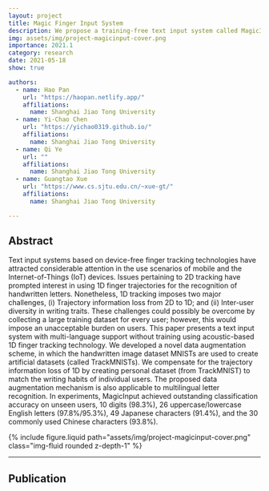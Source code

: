 ```yaml
---
layout: project
title: Magic Finger Input System
description: We propose a training-free text input system called MagicInput that support multiple languages using acoustic-based 1D finger tracking technology. An artificial dataset (called TrackMNIST) simulated from MNISTseries datasets is utilized to satisfy the various users' writing characteristics.
img: assets/img/project-magicinput-cover.png
importance: 2021.1
category: research
date: 2021-05-18
show: true

authors:
  - name: Hao Pan
    url: "https://haopan.netlify.app/"
    affiliations:
      name: Shanghai Jiao Tong University
  - name: Yi-Chao Chen
    url: "https://yichao0319.github.io/"
    affiliations:
      name: Shanghai Jiao Tong University
  - name: Qi Ye
    url: ""
    affiliations: 
      name: Shanghai Jiao Tong University
  - name: Guangtao Xue
    url: "https://www.cs.sjtu.edu.cn/~xue-gt/"
    affiliations:
      name: Shanghai Jiao Tong University

---
```



## Abstract

Text input systems based on device-free finger tracking technologies have attracted considerable attention in the use scenarios of mobile and the Internet-of-Things (IoT) devices. Issues pertaining to 2D tracking have prompted interest in using 1D finger trajectories for the recognition of handwritten letters. Nonetheless, 1D tracking imposes two major challenges, (i) Trajectory information loss from 2D to 1D; and (ii) Inter-user diversity in writing traits. These challenges could possibly be overcome by collecting a large training dataset for every user; however, this would impose an unacceptable burden on users. This paper presents a text input system with multi-language support without training using acoustic-based 1D finger tracking technology. We developed a novel data augmentation scheme, in which the handwritten image dataset MNISTs are used to create artificial datasets (called TrackMNISTs). We compensate for the trajectory information loss of 1D by creating personal dataset (from TrackMNIST) to match the writing habits of individual users. The proposed data augmentation mechanism is also applicable to multilingual letter recognition. In experiments, MagicInput achieved outstanding classification accuracy on unseen users, 10 digits (98.3%), 26 uppercase/lowercase English letters (97.8%/95.3%), 49 Japanese characters (91.4%), and the 30 commonly used Chinese characters (93.8%).

<div class="row justify-content-sm-center">
    <div class="col-sm-8 mt-3 mt-md-0">
        {% include figure.liquid path="assets/img/project-magicinput-cover.png" class="img-fluid rounded z-depth-1" %}
    </div>
</div>


***

## Publication

<div hidden>
{% cite pan-ipsn21 %}
</div>

